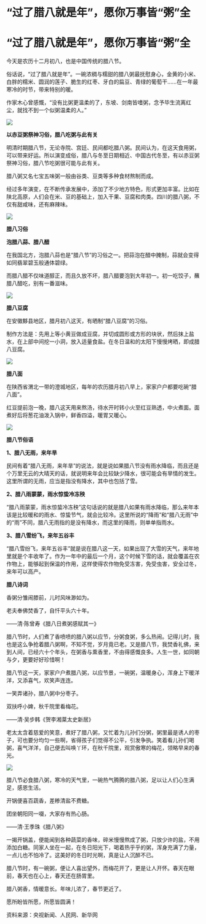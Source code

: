 # “过了腊八就是年”，愿你万事皆“粥”全

# “过了腊八就是年”，愿你万事皆“粥”全

今天是农历十二月初八，也是中国传统的腊八节。

俗话说，“过了腊八就是年”。一碗浓稠与糯甜的腊八粥最抚慰身心，金黄的小米、白胖的糯米、圆润的莲子、脆生的红枣、牙白的扁豆、青绿的葡萄干……在一年最寒冷的时节，带来特别的暖。

作家木心曾感慨，“没有比粥更温柔的了，东坡、剑南皆嗜粥，念予毕生流离红尘，就找不到一个似粥温柔的人。”

![](https://inews.gtimg.com/om_bt/OxM0kr9kQq7JvOexfw44zlTaZwPKTGviRGr6UZaCGIBTEAA/1000)

**以赤豆粥祭神习俗，腊八吃粥与此有关**

明清时期腊八节，无论寺院、宫廷、民间都吃腊八粥。民间认为，在这天食用粥，可以带来好运。所以演变成俗，腊八与冬至日期相近、中国古代冬至，有以赤豆粥祭神习俗，腊八节吃粥很可能与此有关。

腊八粥又名七宝五味粥一般由谷类、豆类等多种食材熬制而成。

经过多年演变，在不断传承发展中，添加了不少地方特色，形式更加丰富。比如在陕北高原，人们会在米、豆的基础上，加入干果、豆腐和肉类。四川的腊八粥，不仅有甜咸味，还有麻辣味。

![](https://inews.gtimg.com/om_bt/OdBhvfdWn16SOqvqA3dgiJ2Rm2KZoHuZaQ76m51wxBqJcAA/1000)

**腊八习俗**

**泡腊八蒜、腊八醋**

在我国北方，泡腊八蒜也是“腊八节”的习俗之一。把蒜泡在醋中腌制，蒜就会变得如同翡翠碧玉般通体碧绿。

而腊八醋不仅味道醇正，而且久放不坏，腊八醋要泡到大年初一。初一吃饺子，蘸腊八醋吃，别有一番滋味。

![](https://inews.gtimg.com/om_bt/OmhgG0uQMWwFDrgQmHr7wlXcb81gTKR31dFZXuLr-5p6IAA/1000)

**腊八豆腐**

在安徽黟县地区，腊月初八这天，有晒制“腊八豆腐”的习俗。

制作方法是：先用上等小黄豆做成豆腐，并切成圆形或方形的块状，然后抹上盐水，在上部中间挖一小洞，放入适量食盐。在冬日温和的太阳下慢慢烤晒，即成腊八豆腐。

![](https://inews.gtimg.com/om_bt/OSMYSjZKltKBwz1350mB5vDYCAiMYvs3JOhS1EU6dpyCAAA/1000)

**腊八面**

在陕西省渭北一带的澄城地区，每年的农历腊月初八早上，家家户户都要吃碗“腊八面”。

红豆提前泡一晚，腊八这天用来熬汤，待水开时转小火至红豆熟透，中火煮面。面煮好后将葱花油泼入锅中，鲜香四溢，暖胃又暖心。

![](https://inews.gtimg.com/om_bt/OG7-AJ2qhg6HQ0drCmkCdfbkXUXrHDHUdPm5hb25DpB84AA/1000)

**腊八节俗语**

**1、腊八无雨，来年旱**

民间有着“腊八无雨，来年旱”的说法，就是说如果腊八节没有雨水降临，而且还是个万里无云的大晴天的话，就说明来年会比较缺少降水，很可能会有旱情的发生。这里所谓的无雨，应当是指没有降水，其中也包括了雪。

**2、腊八雨蒙蒙，雨水惊蛰冷冻秧**

“腊八雨蒙蒙，雨水惊蛰冷冻秧”这句话说的就是腊八如果有雨水降临，那么来年本该是比较暖和的雨水、惊蛰节气，就会比较冷。这里所说的“降雨”和“腊八无雨”中的“雨”不同，腊八无雨指的是没有降水，而这里的降雨，则单单指雨水。

**3、腊八雪纷飞，来年五谷丰**

“腊八雪纷飞，来年五谷丰”就是说在腊八这一天，如果出现了大雪的天气，来年地里就是个丰收年了。作为一年中的最后一个月，这个时候下雪的话，就会覆盖在农作物上，能够起到保温的作用，这样使得农作物免受冻害，免受虫害，安全过冬，来年可以高产。

**腊八诗词**

香粥分雏闹膝前，儿时风味渺如为。

老夫奉佛焚香了，自忏平头六十年。

——清·陈曾寿《腊八日煮粥感赋其一》

腊八节时，人们煮了香喷喷的腊八粥以应节，分粥食粥，多么热闹。记得儿时，我也是这么争抢着腊八粥啊，不知不觉，岁月竟已老。又是腊八节，我焚香礼佛，来到人间，已经六十个年头，在粥香与熏香里，不由得感慨良多。人生一世，如同朝与夕，更要好好珍惜啊！

腊八节这一天，家家户户煮腊八粥，以应节景，一碗粥，温暖身心，浑身上下暖洋洋，又添喜气，欢笑声连连。

一笑弄诸孙，腊八粥中分枣子。

双扶呼小婢，秋千院里看梅花。

——清·吴步韩《贺李湘棻太史新居》

老太太含着慈爱的笑意，煮好了腊八粥，又忙着为儿孙们分粥，粥里最是诱人的枣子，可也要分均匀一些啊，省得孩子们觉得不公平，引发争执。笑着看儿孙们喝粥，喜气洋洋，自己便去叫唤丫环，在秋千院里，观赏傲寒的梅花，领略早来的春光。

![](https://inews.gtimg.com/om_bt/OzOAdcfUAwy55Dya5DwkpJ_RWKhFtdoVSyiIl0QsQnMAgAA/1000)

腊八节必食腊八粥，寒冷的天气里，一碗热气腾腾的腊八粥，足以让人们心生满足，感恩生活。

开锅便喜百蔬香，差糁清盐不费糖。

团坐朝阳同一啜，大家存有热心肠。

——清·王季珠《腊八粥》

一揭开锅盖，便能闻到各种蔬菜的香味，碎米慢慢熬成了粥，只放少许的盐，不用添加白糖。同家人坐在一起，在冬日阳光下，喝着热乎乎的粥，浑身充满了力量，一点儿也不怕冷了。这美好的冬日时光啊，真是让人沉醉不已。

腊八节时，有一碗粥，便让人喜出望外，而梅花开了，更是让人开怀。春天在眼前，春天也在心上，春天还在肠胃里。

腊八粥香，情暖意长。年味儿浓了，春节更近了。

愿所盼皆所愿，所愿皆圆满！

资料来源：央视新闻、人民网、新华网

